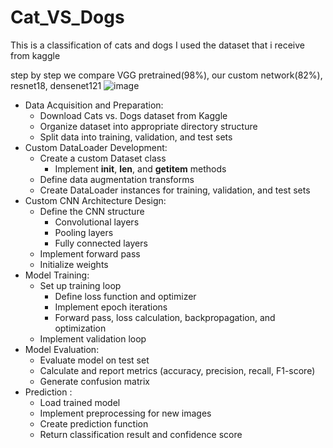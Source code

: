 # Cat_VS_Dogs
This is a classification of cats and dogs
I used the dataset that i receive from kaggle

step by step we compare VGG pretrained(98%), our custom network(82%), resnet18, densenet121
![image](https://github.com/user-attachments/assets/b51473a2-526a-44ad-8e82-4da721992e34)


- Data Acquisition and Preparation:
    - Download Cats vs. Dogs dataset from Kaggle
    - Organize dataset into appropriate directory structure
    - Split data into training, validation, and test sets
- Custom DataLoader Development:
    - Create a custom Dataset class
        - Implement **init**, **len**, and **getitem** methods
    - Define data augmentation transforms
    - Create DataLoader instances for training, validation, and test sets
- Custom CNN Architecture Design:
    - Define the CNN structure
        - Convolutional layers
        - Pooling layers
        - Fully connected layers
    - Implement forward pass
    - Initialize weights
- Model Training:
    - Set up training loop
        - Define loss function and optimizer
        - Implement epoch iterations
        - Forward pass, loss calculation, backpropagation, and optimization
    - Implement validation loop
- Model Evaluation:
    - Evaluate model on test set
    - Calculate and report metrics (accuracy, precision, recall, F1-score)
    - Generate confusion matrix
- Prediction :
    - Load trained model
    - Implement preprocessing for new images
    - Create prediction function
    - Return classification result and confidence score
